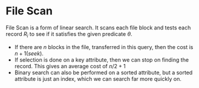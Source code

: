 # File Scan
File Scan is a form of linear search. It scans each file block and tests each record $R_i$ to see if it satisfies the given predicate $\theta$.

* If there are $n$ blocks in the file, transferred in this query, then the cost is $n + 1 (seek)$. 
* If selection is done on a key attribute, then we can stop on finding the record. This gives an average cost of $n/2 + 1$
* Binary search can also be performed on a sorted attribute, but a sorted attribute is just an index, which we can search far more quickly on.
